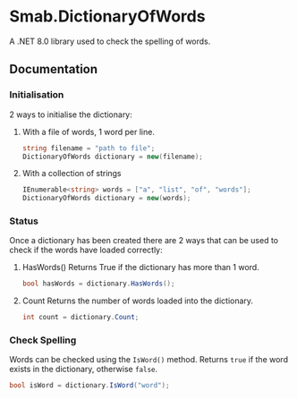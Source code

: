 ﻿# Smab.DictionaryOfWords

A .NET 8.0 library used to check the spelling of words.

## Documentation

### Initialisation

2 ways to initialise the dictionary:

1. With a file of words, 1 word per line.
	``` cs
	string filename = "path to file";
	DictionaryOfWords dictionary = new(filename);
	```

1. With a collection of strings
	``` cs
	IEnumerable<string> words = ["a", "list", "of", "words"];
	DictionaryOfWords dictionary = new(words);
	```

### Status
Once a dictionary has been created there are 2 ways that can be used to check if the words
have loaded correctly:

1. HasWords()
	Returns True if the dictionary has more than 1 word.
	``` cs
	bool hasWords = dictionary.HasWords();
	```
1. Count
	Returns the number of words loaded into the dictionary.
	``` cs
	int count = dictionary.Count;
	```

### Check Spelling
Words can be checked using the `IsWord()` method.
Returns `true` if the word exists in the dictionary, otherwise `false`.
``` cs
bool isWord = dictionary.IsWord("word");
```
